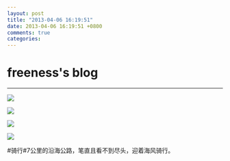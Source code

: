 ```yaml
---
layout: post
title: "2013-04-06 16:19:51"
date: 2013-04-06 16:19:51 +0800
comments: true
categories: 
---
```


# freeness's blog

----------

![](http://okqmqrbgo.bkt.clouddn.com/201304061619511.jpg)

![](http://okqmqrbgo.bkt.clouddn.com/201304061619512.jpg)

![](http://okqmqrbgo.bkt.clouddn.com/201304061619513.jpg)

![](http://okqmqrbgo.bkt.clouddn.com/201304061619514.jpg)

>
\#骑行\#7公里的沿海公路，笔直且看不到尽头，迎着海风骑行。
